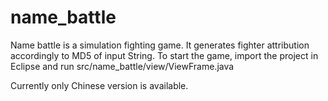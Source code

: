 # name_battle
Name battle is a simulation fighting game. It generates fighter attribution accordingly to MD5 of input String.
To start the game, import the project in Eclipse and run src/name_battle/view/ViewFrame.java

Currently only Chinese version is available.

